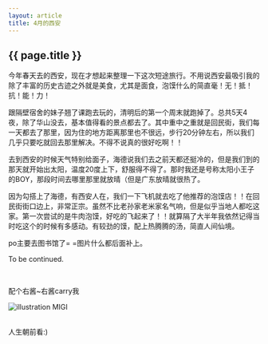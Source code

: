 ```yaml
---
layout: article
title: 4月的西安
---
```

<h2>{{ page.title }}</h2>

今年春天去的西安，现在才想起来整理一下这次短途旅行。不用说西安最吸引我的除了丰富的历史古迹之外就是美食，尤其是面食，泡馍什么的简直毫！无！抵！抗！能！力！

跟隔壁宿舍的妹子翘了课跑去玩的，清明后的第一个周末就跑掉了。总共5天4夜，除了华山没去，基本值得看的景点都去了。其中重中之重就是回民街，我们每一天都去了那里，因为住的地方距离那里也不很远，步行20分钟左右，所以我们几乎只要吃就回去那里解决。不得不说真的很好吃啊！！

去到西安的时候天气特别给面子，海德说我们去之前天都还挺冷的，但是我们到的那天就开始出太阳，温度20度上下，舒服得不得了。那时我还是号称太阳小王子的BOY，那段时间去哪里那里就放晴（但是广东放晴就很热了。

因为勾搭上了海德，有西安人在，我们一下飞机就去吃了他推荐的泡馍店！！在回民街街口边上，非常正宗。虽然不比老孙家老米家名气响，但是似乎当地人都吃这家。第一次尝试的是牛肉泡馍，好吃的飞起来了！！就算隔了大半年我依然记得当时吃这个的时候有多感动。有较劲的馍，配上热腾腾的汤，简直人间仙境。

po主要去图书馆了= =图片什么都后面补上。

To be continued.

<br>

配个右酱~右酱carry我
<div>
	<img class = "illustration" src = "{{site.baseurl}}/photos/2015-06-17/IMG_5897.JPG" alt = "illustration" />
	<span class = "image_credit">MIGI</span>
</div>

<br>

人生朝前看:)
